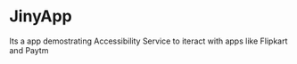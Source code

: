# JinyApp
Its a app demostrating Accessibility Service to iteract with apps like Flipkart and Paytm

